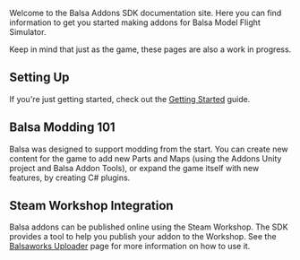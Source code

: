 Welcome to the Balsa Addons SDK documentation site. Here you can find information to get you started making addons for Balsa Model Flight Simulator.

Keep in mind that just as the game, these pages are also a work in progress.

## Setting Up
If you're just getting started, check out the [Getting Started](gettingstarted.md) guide.


## Balsa Modding 101

Balsa was designed to support modding from the start. You can create new content for the game to add new Parts and Maps (using the Addons Unity project and Balsa Addon Tools), or expand the game itself with new features, by creating C# plugins.

## Steam Workshop Integration

Balsa addons can be published online using the Steam Workshop. The SDK provides a tool to help you publish your addon to the Workshop. See the [Balsaworks Uploader](balsaworks/uploader.md) page for more information on how to use it.


